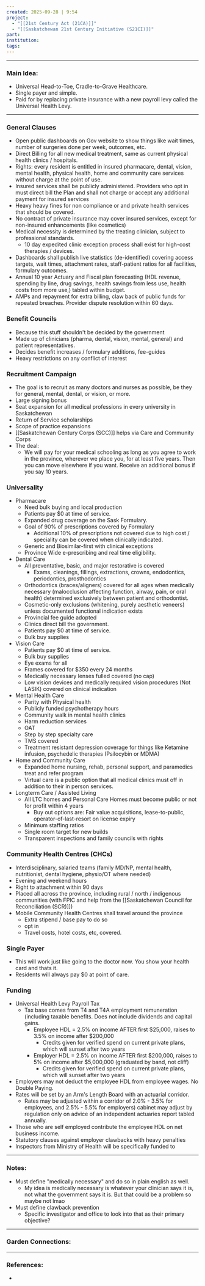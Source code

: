 ```yaml
---
created: 2025-09-28 | 9:54
project:
  - "[[21st Century Act (21CA)]]"
  - "[[Saskatchewan 21st Century Initiative (S21CI)]]"
part:
institution:
tags:
---
```

---
### Main Idea:

- Universal Head-to-Toe, Cradle-to-Grave Healthcare. 
- Single payer and simple. 
- Paid for by replacing private insurance with a new payroll levy called the Universal Health Levy.

---

### General Clauses

- Open public dashboards on Gov website to show things like wait times, number of surgeries done per week, outcomes, etc. 
- Direct Billing for all new medical treatment, same as current physical health clinics / hospitals. 
- Rights: every resident is entitled in insured pharmacare, dental, vision, mental health, physical health, home and community care services without charge at the point of use. 
- Insured services shall be publicly administered. Providers who opt in must direct bill the Plan and shall not charge or accept any additional payment for insured services
- Heavy heavy fines for non compliance or and private health services that should be covered. 
- No contract of private insurance may cover insured services, except for non-insured enhancements (like cosmetics)
- Medical necessity is determined by the treating clinician, subject to professional standards. 
	- 10 day expedited clinic exception process shall exist for high-cost therapies / devices. 
- Dashboards shall publish live statistics (de-identified) covering access targets, wait times, attachment rates, staff-patient ratios for all facilities, formulary outcomes. 
- Annual 10 year Actuary and Fiscal plan forecasting (HDL revenue, spending by line, drug savings, health savings from less use, health costs from more use,) tabled within budget. 
- AMPs and repayment for extra billing, claw back of public funds for repeated breaches. Provider dispute resolution within 60 days. 


### Benefit Councils 

- Because this stuff shouldn't be decided by the government 
- Made up of clinicians (pharma, dental, vision, mental, general) and patient representatives.
- Decides benefit increases / formulary additions, fee-guides
- Heavy restrictions on any conflict of interest 

### Recruitment Campaign 

- The goal is to recruit as many doctors and nurses as possible, be they for general, mental, dental, or vision, or more. 
- Large signing bonus
- Seat expansion for all medical professions in every university in Saskatchewan
- Return of Service scholarships
- Scope of practice expansions
- [[Saskatchewan Century Corps (SCC)]] helps via Care and Community Corps
- The deal:
	- We will pay for your medical schooling as long as you agree to work in the province, wherever we place you, for at least five years. Then you can move elsewhere if you want. Receive an additional bonus if you say 10 years. 

### Universality 

- Pharmacare 
	- Need bulk buying and local production
	- Patients pay $0 at time of service. 
	- Expanded drug coverage on the Sask Formulary.
	- Goal of 90% of prescriptions covered by Formulary 
		- Additional 10% of prescriptions not covered due to high cost / speciality can be covered when clinically indicated.
	- Generic and Biosimilar-first with clinical exceptions
	- Province Wide e-prescribing and real time eligibility.
- Dental Care
	- All preventative, basic, and major restorative is covered 
		- Exams, cleanings, fillings, extractions, crowns, endodontics, periodontics, prosthodontics 
	- Orthodontics (braces/aligners) covered for all ages when medically necessary (malocclusion affecting function, airway, pain, or oral health) determined exclusively between patient and orthodontist.
	- Cosmetic-only exclusions (whitening, purely aesthetic veneers) unless documented functional indication exists
	- Provincial fee guide adopted
	- Clinics direct bill the government. 
	- Patients pay $0 at time of service. 
	- Bulk buy supplies
- Vision Care
	- Patients pay $0 at time of service. 
	- Bulk buy supplies
	- Eye exams for all
	- Frames covered for $350 every 24 months
	- Medically necessary lenses fulled covered (no cap)
	- Low vision devices and medically required vision procedures (Not LASIK) covered on clinical indication 
- Mental Health Care
	- Parity with Physical health 
	- Publicly funded psychotherapy hours
	- Community walk in mental health clinics
	- Harm reduction services
	- OAT
	- Step by step specialty care
	- TMS covered 
	- Treatment resistant depression coverage for things like Ketamine infusion, psychedelic therapies (Psilocybin or MDMA)
- Home and Community Care
	- Expanded home nursing, rehab, personal support, and paramedics treat and refer program 
	- Virtual care is a public option that all medical clinics must off in addition to their in person services. 
- Longterm Care / Assisted Living
	- All LTC homes and Personal Care Homes must become public or not for profit within 4 years
		- Buy out options are: Fair value acquisitions, lease-to-public, operator-of-last-resort on license expiry 
	- Minimum staffing ratios
	- Single room target for new builds
	- Transparent inspections and family councils with rights

### Community Health Centres (CHCs)

- Interdisciplinary, salaried teams (family MD/NP, mental health, nutritionist, dental hygiene, physio/OT where needed)
- Evening and weekend hours 
- Right to attachment within 90 days
- Placed all across the province, including rural / north / indigenous communities (with FPIC and help from the [[Saskatchewan Council for Reconciliation (SCR)]]) 
- Mobile Community Health Centres shall travel around the province
	- Extra stipend / base pay to do so
	- opt in
	- Travel costs, hotel costs, etc, covered. 

### Single Payer

- This will work just like going to the doctor now. You show your health card and thats it. 
- Residents will always pay $0 at point of care. 

### Funding

- Universal Health Levy Payroll Tax
	- Tax base comes from T4 and T4A employment remuneration (including taxable benefits. Does not include dividends and capital gains.
		- Employee HDL = 2.5% on income AFTER first $25,000, raises to 3.5% on income after $200,000
			- Credits given for verified spend on current private plans, which will sunset after two years
		- Employer HDL = 2.5% on income AFTER first $200,000, raises to 5% on income after $5,000,000 (graduated by band, not cliff)
			- Credits given for verified spend on current private plans, which will sunset after two years
- Employers may not deduct the employee HDL from employee wages. No Double Paying.
- Rates will be set by an Arm's Length Board with an actuarial corridor.
	- Rates may be adjusted within a corridor of 2.0% - 3.5% for employees, and 2.5% - 5.5% for employers) cabinet may adjust by regulation only on advice of an independent actuaries report tabled annually. 
- Those who are self employed contribute the employee HDL on net business income. 
- Statutory clauses against employer clawbacks with heavy penalties 
- Inspectors from Ministry of Health will be specifically funded to 






--- 
### Notes:

- Must define "medically necessary" and do so in plain english as well. 
	- My idea is medically necessary is whatever your clinician says it is, not what the government says it is. But that could be a problem so maybe not lmao
- Must define clawback prevention
	- Specific investigator and office to look into that as their primary objective?



---
### Garden Connections:



--- 
### References: 

- 
